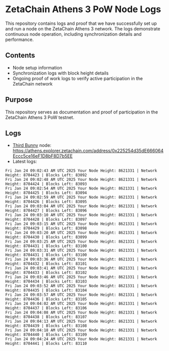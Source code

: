# ZetaChain Athens 3 PoW Node Logs
This repository contains logs and proof that we have successfully set up and run a node on the ZetaChain Athens 3 network. The logs demonstrate continuous node operation, including synchronization details and performance.

## Contents
- Node setup information
- Synchronization logs with block height details
- Ongoing proof of work logs to verify active participation in the ZetaChain network

## Purpose
This repository serves as documentation and proof of participation in the ZetaChain Athens 3 PoW testnet.

## Logs

- [Third Bunny](https://thirdbunny.xyz/) node: https://athens.explorer.zetachain.com/address/0x225254d35dE666064Eccc5ce16eF1D8bF8D7b5EE
- Latest logs:
```
Fri Jan 24 09:02:43 AM UTC 2025 Your Node Height: 8621331 | Network Height: 8704423 | Blocks Left: 83092
Fri Jan 24 09:02:48 AM UTC 2025 Your Node Height: 8621331 | Network Height: 8704424 | Blocks Left: 83093
Fri Jan 24 09:02:54 AM UTC 2025 Your Node Height: 8621331 | Network Height: 8704425 | Blocks Left: 83094
Fri Jan 24 09:02:59 AM UTC 2025 Your Node Height: 8621331 | Network Height: 8704426 | Blocks Left: 83095
Fri Jan 24 09:03:04 AM UTC 2025 Your Node Height: 8621331 | Network Height: 8704427 | Blocks Left: 83096
Fri Jan 24 09:03:10 AM UTC 2025 Your Node Height: 8621331 | Network Height: 8704428 | Blocks Left: 83097
Fri Jan 24 09:03:15 AM UTC 2025 Your Node Height: 8621331 | Network Height: 8704429 | Blocks Left: 83098
Fri Jan 24 09:03:20 AM UTC 2025 Your Node Height: 8621331 | Network Height: 8704430 | Blocks Left: 83099
Fri Jan 24 09:03:25 AM UTC 2025 Your Node Height: 8621331 | Network Height: 8704431 | Blocks Left: 83100
Fri Jan 24 09:03:31 AM UTC 2025 Your Node Height: 8621331 | Network Height: 8704431 | Blocks Left: 83100
Fri Jan 24 09:03:36 AM UTC 2025 Your Node Height: 8621331 | Network Height: 8704432 | Blocks Left: 83101
Fri Jan 24 09:03:41 AM UTC 2025 Your Node Height: 8621331 | Network Height: 8704433 | Blocks Left: 83102
Fri Jan 24 09:03:46 AM UTC 2025 Your Node Height: 8621331 | Network Height: 8704434 | Blocks Left: 83103
Fri Jan 24 09:03:52 AM UTC 2025 Your Node Height: 8621331 | Network Height: 8704435 | Blocks Left: 83104
Fri Jan 24 09:03:57 AM UTC 2025 Your Node Height: 8621331 | Network Height: 8704436 | Blocks Left: 83105
Fri Jan 24 09:04:02 AM UTC 2025 Your Node Height: 8621331 | Network Height: 8704437 | Blocks Left: 83106
Fri Jan 24 09:04:08 AM UTC 2025 Your Node Height: 8621331 | Network Height: 8704438 | Blocks Left: 83107
Fri Jan 24 09:04:13 AM UTC 2025 Your Node Height: 8621331 | Network Height: 8704439 | Blocks Left: 83108
Fri Jan 24 09:04:18 AM UTC 2025 Your Node Height: 8621331 | Network Height: 8704440 | Blocks Left: 83109
Fri Jan 24 09:04:24 AM UTC 2025 Your Node Height: 8621331 | Network Height: 8704441 | Blocks Left: 83110
```
